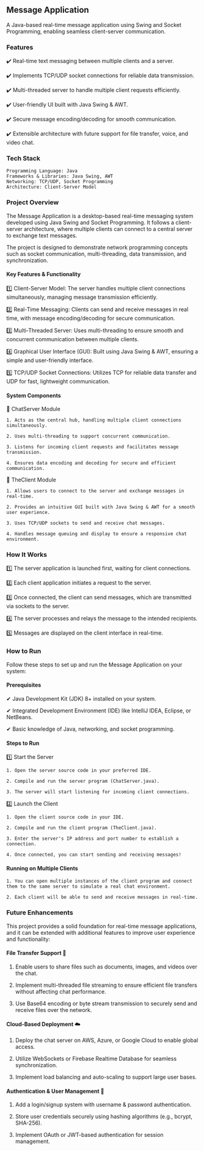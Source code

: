 ## Message Application

A Java-based real-time message application using Swing and Socket Programming, enabling seamless client-server communication.

### Features

✔️ Real-time text messaging between multiple clients and a server.

✔️ Implements TCP/UDP socket connections for reliable data transmission.

✔️ Multi-threaded server to handle multiple client requests efficiently.

✔️ User-friendly UI built with Java Swing & AWT.

✔️ Secure message encoding/decoding for smooth communication.

✔️ Extensible architecture with future support for file transfer, voice, and video chat.

### Tech Stack

    Programming Language: Java
    Frameworks & Libraries: Java Swing, AWT
    Networking: TCP/UDP, Socket Programming
    Architecture: Client-Server Model

### Project Overview

The Message Application is a desktop-based real-time messaging system developed using Java Swing and Socket Programming. It follows a client-server architecture, where multiple clients can connect to a central server to exchange text messages. 

The project is designed to demonstrate network programming concepts such as socket communication, multi-threading, data transmission, and synchronization.

#### Key Features & Functionality

1️⃣ Client-Server Model: The server handles multiple client connections simultaneously, managing message transmission efficiently.
    
2️⃣ Real-Time Messaging: Clients can send and receive messages in real time, with message encoding/decoding for secure communication.
    
3️⃣ Multi-Threaded Server: Uses multi-threading to ensure smooth and concurrent communication between multiple clients.
    
4️⃣ Graphical User Interface (GUI): Built using Java Swing & AWT, ensuring a simple and user-friendly interface.
    
5️⃣ TCP/UDP Socket Connections: Utilizes TCP for reliable data transfer and UDP for fast, lightweight communication.
    
#### System Components

🔹 ChatServer Module

    1. Acts as the central hub, handling multiple client connections simultaneously.
    
    2. Uses multi-threading to support concurrent communication.
    
    3. Listens for incoming client requests and facilitates message transmission.
    
    4. Ensures data encoding and decoding for secure and efficient communication.

🔹 TheClient Module

    1. Allows users to connect to the server and exchange messages in real-time.
    
    2. Provides an intuitive GUI built with Java Swing & AWT for a smooth user experience.
    
    3. Uses TCP/UDP sockets to send and receive chat messages.
    
    4. Handles message queuing and display to ensure a responsive chat environment.

### How It Works

1️⃣ The server application is launched first, waiting for client connections.

2️⃣ Each client application initiates a request to the server.

3️⃣ Once connected, the client can send messages, which are transmitted via sockets to the server.

4️⃣ The server processes and relays the message to the intended recipients.

5️⃣ Messages are displayed on the client interface in real-time.

### How to Run

Follow these steps to set up and run the Message Application on your system:

#### Prerequisites

✔ Java Development Kit (JDK) 8+ installed on your system.

✔ Integrated Development Environment (IDE) like IntelliJ IDEA, Eclipse, or NetBeans.

✔ Basic knowledge of Java, networking, and socket programming.

#### Steps to Run

1️⃣ Start the Server

    1. Open the server source code in your preferred IDE.
    
    2. Compile and run the server program (ChatServer.java).
    
    3. The server will start listening for incoming client connections.

2️⃣ Launch the Client

    1. Open the client source code in your IDE.
    
    2. Compile and run the client program (TheClient.java).
    
    3. Enter the server's IP address and port number to establish a connection.
    
    4. Once connected, you can start sending and receiving messages!

#### Running on Multiple Clients

    1. You can open multiple instances of the client program and connect them to the same server to simulate a real chat environment.
    
    2. Each client will be able to send and receive messages in real-time.

### Future Enhancements

This project provides a solid foundation for real-time message applications, and it can be extended with additional features to improve user experience and functionality:

#### File Transfer Support 📁

1. Enable users to share files such as documents, images, and videos over the chat.

2. Implement multi-threaded file streaming to ensure efficient file transfers without affecting chat performance.

3. Use Base64 encoding or byte stream transmission to securely send and receive files over the network.

#### Cloud-Based Deployment ☁️

1. Deploy the chat server on AWS, Azure, or Google Cloud to enable global access.
   
2. Utilize WebSockets or Firebase Realtime Database for seamless synchronization.
   
3. Implement load balancing and auto-scaling to support large user bases.

#### Authentication & User Management 🔐

1. Add a login/signup system with username & password authentication.

2. Store user credentials securely using hashing algorithms (e.g., bcrypt, SHA-256).

3. Implement OAuth or JWT-based authentication for session management.
